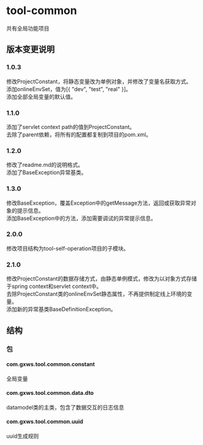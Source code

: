 tool-common
===========

共有全局功能项目

## 版本变更说明
### 1.0.3
修改ProjectConstant，将静态变量改为单例对象，并修改了变量名获取方式。<br>
添加onlineEnvSet，值为[{ "dev", "test", "real" }]。<br>
添加全部全局变量的默认值。<br>

### 1.1.0
添加了servlet context path的值到ProjectConstant。<br>
去除了parent依赖，将所有的配置都复制到项目的pom.xml。<br>

### 1.2.0
修改了readme.md的说明格式。<br>
添加了BaseException异常基类。<br>

### 1.3.0
修改BaseException，覆盖Exception中的getMessage方法，返回或获取异常对象的提示信息。<br>
添加BaseException中的方法，添加需要调试的异常提示信息。<br>

### 2.0.0
修改项目结构为tool-self-operation项目的子模块。<br>

### 2.1.0
修改ProjectConstant的数据存储方式，由静态单例模式，修改为以对象方式存储于spring context和servlet context中。<br>
去除ProjectConstant类的onlineEnvSet静态属性，不再提供制定线上环境的变量。<br>
添加新的异常基类BaseDefinitionException。<br>

## 结构
### 包
#### com.gxws.tool.common.constant 
全局变量

#### com.gxws.tool.common.data.dto
datamodel类的主类，包含了数据交互的日志信息

#### com.gxws.tool.common.uuid
uuid生成规则